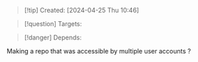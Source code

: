 
>[!tip] Created: [2024-04-25 Thu 10:46]

>[!question] Targets: 

>[!danger] Depends: 

Making a repo that was accessible by multiple user accounts ?